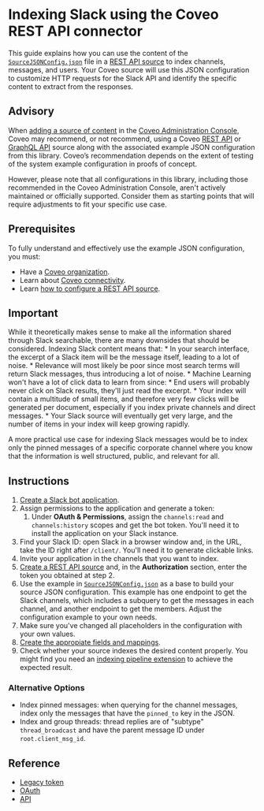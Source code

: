 # Indexing Slack using the Coveo REST API connector

This guide explains how you can use the content of the [`SourceJSONConfig.json`](SourceJSONConfig.json) file in a [REST API source](https://docs.coveo.com/en/1896/) to index channels, messages, and users. Your Coveo source will use this JSON configuration to customize HTTP requests for the Slack API and identify the specific content to extract from the responses.

## Advisory

When [adding a source of content](https://docs.coveo.com/en/3390/index-content/add-or-edit-a-source#add-a-source) in the [Coveo Administration Console](https://docs.coveo.com/en/1841/), Coveo may recommend, or not recommend, using a Coveo [REST API](https://docs.coveo.com/en/1896/) or [GraphQL API](https://docs.coveo.com/en/n6gh2329/) source along with the associated example JSON configuration from this library. Coveo’s recommendation depends on the extent of testing of the system example configuration in proofs of concept.

However, please note that all configurations in this library, including those recommended in the Coveo Administration Console, aren't actively maintained or officially supported. Consider them as starting points that will require adjustments to fit your specific use case.

## Prerequisites

To fully understand and effectively use the example JSON configuration, you must:
- Have a [Coveo organization](https://docs.coveo.com/en/185).
- Learn about [Coveo connectivity](https://docs.coveo.com/en/1702).
- Learn [how to configure a REST API source](https://docs.coveo.com/en/1896/).

## Important

While it theoretically makes sense to make all the information shared through Slack searchable, there are many downsides that should be considered. Indexing Slack content means that:
    * In your search interface, the excerpt of a Slack item will be the message itself, leading to a lot of noise.
    * Relevance will most likely be poor since most search terms will return Slack messages, thus introducing a lot of noise.
    * Machine Learning won't have a lot of click data to learn from since:
       * End users will probably never click on Slack results, they'll just read the excerpt.
       * Your index will contain a multitude of small items, and therefore very few clicks will be generated per document, especially if you index private channels and direct messages.
    * Your Slack source will eventually get very large, and the number of items in your index will keep growing rapidly.

A more practical use case for indexing Slack messages would be to index only the pinned messages of a specific corporate channel where you know that the information is well structured, public, and relevant for all.

## Instructions

1. [Create a Slack bot application](https://api.slack.com/authentication/basics#calling).
2. Assign permissions to the application and generate a token:
   1. Under **OAuth & Permissions**, assign the `channels:read` and `channels:history` scopes and get the bot token. You'll need it to install the application on your Slack instance.
3. Find your Slack ID: open Slack in a browser window and, in the URL, take the ID right after `/client/`. You'll need it to generate clickable links.
4. Invite your application in the channels that you want to index.
5. [Create a REST API source](https://docs.coveo.com/en/1896/) and, in the **Authorization** section, enter the token you obtained at step 2.
6. Use the example in [`SourceJSONConfig.json`](https://github.com/coveooss/connectivity-library/blob/master/Slack/SourceJSONConfig.json) as a base to build your source JSON configuration. This example has one endpoint to get the Slack channels, which includes a subquery to get the messages in each channel, and another endpoint to get the members. Adjust the configuration example to your own needs.
7. Make sure you've changed all placeholders in the configuration with your own values.
8. [Create the appropiate fields and mappings](https://docs.coveo.com/en/1896/#completion).
9. Check whether your source indexes the desired content properly. You might find you need an [indexing pipeline extension](https://docs.coveo.com/en/1645/) to achieve the expected result.

### Alternative Options

* Index pinned messages: when querying for the channel messages, index only the messages that have the `pinned_to` key in the JSON.
* Index and group threads: thread replies are of "subtype" `thread_broadcast` and have the parent message ID under `root.client_msg_id`.

## Reference

* [Legacy token](https://get.slack.help/hc/en-us/articles/215770388-Create-and-regenerate-API-tokens#-internal-app-tokens)
* [OAuth](https://api.slack.com/docs/oauth)
* [API](https://api.slack.com/methods/conversations.history)

